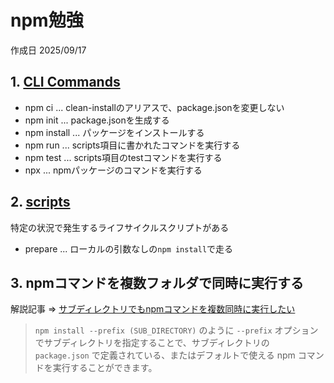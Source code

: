 # npm勉強

作成日 2025/09/17

## 1. [CLI Commands](https://docs.npmjs.com/cli/v11/commands)

- npm ci ... clean-installのアリアスで、package.jsonを変更しない
- npm init ... package.jsonを生成する
- npm install ... パッケージをインストールする
- npm run ... scripts項目に書かれたコマンドを実行する
- npm test ... scripts項目のtestコマンドを実行する
- npx ... npmパッケージのコマンドを実行する

## 2. [scripts](https://docs.npmjs.com/cli/v11/using-npm/scripts)

特定の状況で発生するライフサイクルスクリプトがある

- prepare ... ローカルの引数なしの`npm install`で走る

## 3. npmコマンドを複数フォルダで同時に実行する

解説記事 => [サブディレクトリでもnpmコマンドを複数同時に実行したい](https://qiita.com/algas/items/83c8a1df7ecf03177527)

> `npm install --prefix (SUB_DIRECTORY)` のように `--prefix` オプションでサブディレクトリを指定することで、サブディレクトリの `package.json` で定義されている、またはデフォルトで使える npm コマンドを実行することができます。
